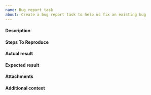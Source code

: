 ```yaml
---
name: Bug report task
about: Create a bug report task to help us fix an existing bug
---
```


#### **Description**

<!-- A clear and concise description of what the bug is. -->

#### **Steps To Reproduce**

<!-- Steps that can be followed to reproduce the bug.

1. Navigate to the '...'
2. Click on '....'
3. Scroll down to '....'
4. See error

-->

#### **Actual result**

<!-- A clear and concise description of what actually happened. -->

#### **Expected result**

<!-- A clear and concise description of what you expected to happen. -->

#### **Attachments**

<!-- If applicable, add screenshots or video to help explain your problem. -->

#### **Additional context**

<!-- Add any other context about the problem here. -->
